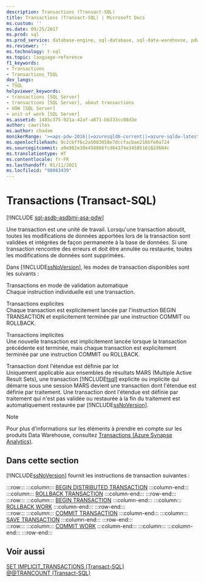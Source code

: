 ```yaml
---
description: Transactions (Transact-SQL)
title: Transactions (Transact-SQL) | Microsoft Docs
ms.custom: ''
ms.date: 09/25/2017
ms.prod: sql
ms.prod_service: database-engine, sql-database, sql-data-warehouse, pdw
ms.reviewer: ''
ms.technology: t-sql
ms.topic: language-reference
f1_keywords:
- Transactions
- Transactions_TSQL
dev_langs:
- TSQL
helpviewer_keywords:
- transactions [SQL Server]
- transactions [SQL Server], about transactions
- UOW [SQL Server]
- unit of work [SQL Server]
ms.assetid: 1485c375-921a-42af-a871-bb333cc08d3e
author: cawrites
ms.author: chadam
monikerRange: '>=aps-pdw-2016||=azuresqldb-current||=azure-sqldw-latest||>=sql-server-2016||>=sql-server-linux-2017||=azuresqldb-mi-current'
ms.openlocfilehash: 9c2cbff6c2a5083058e7dccfacbae216bfe0a724
ms.sourcegitcommit: a9e982e30e458866fcd64374e3458516182d604c
ms.translationtype: HT
ms.contentlocale: fr-FR
ms.lasthandoff: 01/11/2021
ms.locfileid: "98083439"
---
```

# <a name="transactions-transact-sql"></a>Transactions (Transact-SQL)
[!INCLUDE [sql-asdb-asdbmi-asa-pdw](../../includes/applies-to-version/sql-asdb-asdbmi-asa-pdw.md)]

  Une transaction est une unité de travail. Lorsqu'une transaction aboutit, toutes les modifications de données apportées lors de la transaction sont validées et intégrées de façon permanente à la base de données. Si une transaction rencontre des erreurs et doit être annulée ou restaurée, toutes les modifications de données sont supprimées.  
  
 Dans [!INCLUDE[ssNoVersion](../../includes/ssnoversion-md.md)], les modes de transaction disponibles sont les suivants :  
  
 Transactions en mode de validation automatique  
 Chaque instruction individuelle est une transaction.  
  
 Transactions explicites  
 Chaque transaction est explicitement lancée par l'instruction BEGIN TRANSACTION et explicitement terminée par une instruction COMMIT ou ROLLBACK.  
  
 Transactions implicites  
 Une nouvelle transaction est implicitement lancée lorsque la transaction précédente est terminée, mais chaque transaction est explicitement terminée par une instruction COMMIT ou ROLLBACK.  
  
 Transaction dont l'étendue est définie par lot  
 Uniquement applicable aux ensembles de résultats MARS (Multiple Active Result Sets), une transaction [!INCLUDE[tsql](../../includes/tsql-md.md)] explicite ou implicite qui démarre sous une session MARS devient une transaction dont l'étendue est définie par traitement. Une transaction dont l'étendue est définie par traitement qui n'est pas validée ou restaurée à la fin du traitement est automatiquement restaurée par [!INCLUDE[ssNoVersion](../../includes/ssnoversion-md.md)].  

> [!NOTE] 
> Pour plus d’informations sur les éléments à prendre en compte sur les produits Data Warehouse, consultez [Transactions (Azure Synapse Analytics)](transactions-sql-data-warehouse.md).   

## <a name="in-this-section"></a>Dans cette section  
 [!INCLUDE[ssNoVersion](../../includes/ssnoversion-md.md)] fournit les instructions de transaction suivantes :  
  
:::row:::
    :::column:::
        [BEGIN DISTRIBUTED TRANSACTION](../../t-sql/language-elements/begin-distributed-transaction-transact-sql.md)
    :::column-end:::
    :::column:::
        [ROLLBACK TRANSACTION](../../t-sql/language-elements/rollback-transaction-transact-sql.md)
    :::column-end:::
:::row-end:::  
:::row:::
    :::column:::
        [BEGIN TRANSACTION](../../t-sql/language-elements/begin-transaction-transact-sql.md)
    :::column-end:::
    :::column:::
        [ROLLBACK WORK](../../t-sql/language-elements/rollback-work-transact-sql.md)
    :::column-end:::
:::row-end:::  
:::row:::
    :::column:::
        [COMMIT TRANSACTION](../../t-sql/language-elements/commit-transaction-transact-sql.md)
    :::column-end:::
    :::column:::
        [SAVE TRANSACTION](../../t-sql/language-elements/save-transaction-transact-sql.md)
    :::column-end:::
:::row-end:::  
:::row:::
    :::column:::
        [COMMIT WORK](../../t-sql/language-elements/commit-work-transact-sql.md)
    :::column-end:::
    :::column:::
    :::column-end:::
:::row-end:::
  
## <a name="see-also"></a>Voir aussi  
 [SET IMPLICIT_TRANSACTIONS &#40;Transact-SQL&#41;](../../t-sql/statements/set-implicit-transactions-transact-sql.md)   
 [@@TRANCOUNT &#40;Transact-SQL&#41;](../../t-sql/functions/trancount-transact-sql.md)  
  
  
